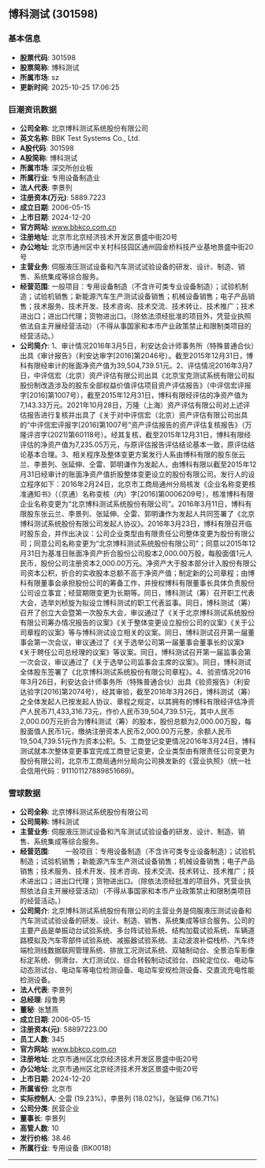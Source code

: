 ## 博科测试 (301598)

### 基本信息

- **股票代码**: 301598
- **股票简称**: 博科测试
- **所属市场**: sz
- **更新时间**: 2025-10-25 17:06:25

### 巨潮资讯数据

- **公司全称**: 北京博科测试系统股份有限公司
- **英文名称**: BBK Test Systems Co., Ltd.
- **A股代码**: 301598
- **A股简称**: 博科测试
- **所属市场**: 深交所创业板
- **所属行业**: 专用设备制造业
- **法人代表**: 李景列
- **注册资本(万元)**: 5889.7223
- **成立日期**: 2006-05-15
- **上市日期**: 2024-12-20
- **官方网站**: www.bbkco.com.cn
- **注册地址**: 北京市北京经济技术开发区景盛中街20号
- **办公地址**: 北京市通州区中关村科技园区通州园金桥科技产业基地景盛中街20号
- **主营业务**: 伺服液压测试设备和汽车测试试验设备的研发、设计、制造、销售、系统集成等综合服务。
- **经营范围**: 一般项目：专用设备制造（不含许可类专业设备制造）；试验机制造；试验机销售；新能源汽车生产测试设备销售；机械设备销售；电子产品销售；技术服务、技术开发、技术咨询、技术交流、技术转让、技术推广；技术进出口；进出口代理；货物进出口。（除依法须经批准的项目外，凭营业执照依法自主开展经营活动）（不得从事国家和本市产业政策禁止和限制类项目的经营活动。）
- **公司简介**: 1、审计情况2016年3月5日，利安达会计师事务所（特殊普通合伙）出具《审计报告》（利安达审字[2016]第2046号）。截至2015年12月31日，博科有限经审计的账面净资产值为39,504,739.51元。2、评估情况2016年3月7日，中评信宏（北京）资产评估有限公司出具《北京宝克测试系统有限公司拟股份制改造涉及的股东全部权益价值评估项目资产评估报告》（中评信宏评报字[2016]第1007号），截至2015年12月31日，博科有限经评估的净资产值为7,143.33万元。2021年10月28日，万隆（上海）资产评估有限公司对上述评估报告进行复核并出具了《关于对中评信宏（北京）资产评估有限公司出具的“中评信宏评报字[2016]第1007号”资产评估报告的资产评估复核报告》（万隆评咨字(2021)第60118号）。经其复核，截至2015年12月31日，博科有限经评估的净资产值为7,235.05万元，与原评估报告评估结论基本一致，原评估结论基本合理。3、相关程序及整体变更方案发行人系由博科有限的股东张云兰、李景列、张延伸、仝雷、郭明谦作为发起人，由博科有限以截至2015年12月31日经审计的账面净资产值折股整体变更设立的股份有限公司。发行人的设立程序如下：2016年2月24日，北京市工商局通州分局核发《企业名称变更核准通知书》（（京通）名称变核（内）字[2016]第0006209号），核准博科有限企业名称变更为“北京博科测试系统股份有限公司”。2016年3月11日，博科有限股东张云兰、李景列、张延伸、仝雷、郭明谦作为发起人共同签署了《北京博科测试系统股份有限公司发起人协议》。2016年3月23日，博科有限召开临时股东会，并作出决议：公司企业类型由有限责任公司整体变更为股份有限公司；同意公司名称变更为“北京博科测试系统股份有限公司”；同意以2015年12月31日为基准日账面净资产折合股份公司股本2,000.00万股，每股面值1元人民币，股份公司注册资本2,000.00万元。净资产大于股本部分计入股份有限公司资本公积，折合的实收股本总额不高于净资产值；制定新的公司章程；由博科有限董事会承担股份公司的筹备工作，并授权博科有限董事长具体负责股份公司设立事宜；经营期限变更为长期等。同日，博科测试（筹）召开职工代表大会，选举刘桢旋为拟设立博科测试的职工代表监事。同日，博科测试（筹）召开了创立大会暨第一次股东大会，审议通过了《关于北京博科测试系统股份有限公司筹办情况报告的议案》《关于整体变更设立股份公司的议案》《关于公司章程的议案》等与博科测试设立相关的议案。同日，博科测试召开第一届董事会第一次会议，审议通过了《关于选举公司第一届董事会董事长的议案》《关于聘任公司总经理的议案》等议案。同日，博科测试召开第一届监事会第一次会议，审议通过了《关于选举公司监事会主席的议案》。同日，博科测试全体股东签署了《北京博科测试系统股份有限公司章程》。4、验资情况2016年3月26日，利安达会计师事务所（特殊普通合伙）出具《验资报告》（利安达验字[2016]第2074号），经其审验，截至2016年3月26日，博科测试（筹）之全体发起人已按发起人协议、章程之规定，以其拥有的博科有限经评估净资产人民币71,433,316.73元，作价人民币39,504,739.51元，其中人民币2,000.00万元折合为博科测试（筹）的股本，股份总额为2,000.00万股，每股面值人民币1元，缴纳注册资本人民币2,000.00万元整，余额人民币19,504,739.51元作为资本公积。5、工商登记变更情况2016年3月24日，博科测试就本次整体变更事宜完成工商登记变更，企业类型由有限责任公司变更为股份有限公司，北京市工商局通州分局向公司换发新的《营业执照》（统一社会信用代码：911101127889851669)。

### 雪球数据

- **公司全称**: 北京博科测试系统股份有限公司
- **公司简称**: 博科测试
- **主营业务**: 伺服液压测试设备和汽车测试试验设备的研发、设计、制造、销售、系统集成等综合服务。
- **经营范围**: 　　一般项目：专用设备制造（不含许可类专业设备制造）；试验机制造；试验机销售；新能源汽车生产测试设备销售；机械设备销售；电子产品销售；技术服务、技术开发、技术咨询、技术交流、技术转让、技术推广；技术进出口；进出口代理；货物进出口。（除依法须经批准的项目外，凭营业执照依法自主开展经营活动）（不得从事国家和本市产业政策禁止和限制类项目的经营活动。）
- **公司简介**: 北京博科测试系统股份有限公司的主营业务是伺服液压测试设备和汽车测试试验设备的研发、设计、制造、销售、系统集成等综合服务。公司的主要产品是单振动台试验系统、多台阵试验系统、结构加载试验系统、车辆道路模拟及汽车零部件试验系统、减振器试验系统、主动波浪补偿栈桥、汽车终端检测线数据联网管理系统、排放工况测试系统、双轴制动台、全景泊车影像标定系统、侧滑台、大灯测试仪、综合转毂制动试验台、四轮定位仪、电动车动态测试台、电动车等电位检测设备、电动车安规检测设备、交直流充电性能检测设备。
- **法人代表**: 李景列
- **总经理**: 段鲁男
- **董秘**: 张慧燕
- **成立日期**: 2006-05-15
- **注册资本(元)**: 58897223.00
- **员工人数**: 345
- **官方网站**: www.bbkco.com.cn
- **注册地址**: 北京市通州区北京经济技术开发区景盛中街20号
- **办公地址**: 北京市通州区北京经济技术开发区景盛中街20号
- **上市日期**: 2024-12-20
- **所属省份**: 北京市
- **实际控制人**: 仝雷 (19.23%)，李景列 (18.02%)，张延伸 (16.71%)
- **公司分类**: 民营企业
- **董事长**: 李景列
- **高管人数**: 10
- **发行价格**: 38.46
- **所属行业**: 专用设备 (BK0018)

---